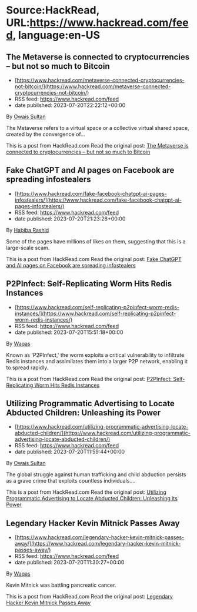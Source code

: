 # Source:HackRead, URL:https://www.hackread.com/feed, language:en-US

## The Metaverse is connected to cryptocurrencies – but not so much to Bitcoin
 - [https://www.hackread.com/metaverse-connected-cryptocurrencies-not-bitcoin/](https://www.hackread.com/metaverse-connected-cryptocurrencies-not-bitcoin/)
 - RSS feed: https://www.hackread.com/feed
 - date published: 2023-07-20T22:22:12+00:00

<p>By <a href="https://www.hackread.com/author/owais/" rel="nofollow">Owais Sultan</a></p>
<p>The Metaverse refers to a virtual space or a collective virtual shared space, created by the convergence of&#8230;</p>
<p>This is a post from HackRead.com Read the original post: <a href="https://www.hackread.com/metaverse-connected-cryptocurrencies-not-bitcoin/" rel="nofollow">The Metaverse is connected to cryptocurrencies – but not so much to Bitcoin</a></p>

## Fake ChatGPT and AI pages on Facebook are spreading infostealers
 - [https://www.hackread.com/fake-facebook-chatgpt-ai-pages-infostealers/](https://www.hackread.com/fake-facebook-chatgpt-ai-pages-infostealers/)
 - RSS feed: https://www.hackread.com/feed
 - date published: 2023-07-20T21:23:28+00:00

<p>By <a href="https://www.hackread.com/author/habiba/" rel="nofollow">Habiba Rashid</a></p>
<p>Some of the pages have millions of likes on them, suggesting that this is a large-scale scam.</p>
<p>This is a post from HackRead.com Read the original post: <a href="https://www.hackread.com/fake-facebook-chatgpt-ai-pages-infostealers/" rel="nofollow">Fake ChatGPT and AI pages on Facebook are spreading infostealers</a></p>

## P2PInfect: Self-Replicating Worm Hits Redis Instances
 - [https://www.hackread.com/self-replicating-p2pinfect-worm-redis-instances/](https://www.hackread.com/self-replicating-p2pinfect-worm-redis-instances/)
 - RSS feed: https://www.hackread.com/feed
 - date published: 2023-07-20T15:51:18+00:00

<p>By <a href="https://www.hackread.com/author/hackread/" rel="nofollow">Waqas</a></p>
<p>Known as 'P2PInfect,' the worm exploits a critical vulnerability to infiltrate Redis instances and assimilates them into a larger P2P network, enabling it to spread rapidly.</p>
<p>This is a post from HackRead.com Read the original post: <a href="https://www.hackread.com/self-replicating-p2pinfect-worm-redis-instances/" rel="nofollow">P2PInfect: Self-Replicating Worm Hits Redis Instances</a></p>

## Utilizing Programmatic Advertising to Locate Abducted Children: Unleashing its Power
 - [https://www.hackread.com/utilizing-programmatic-advertising-locate-abducted-children/](https://www.hackread.com/utilizing-programmatic-advertising-locate-abducted-children/)
 - RSS feed: https://www.hackread.com/feed
 - date published: 2023-07-20T11:59:44+00:00

<p>By <a href="https://www.hackread.com/author/owais/" rel="nofollow">Owais Sultan</a></p>
<p>The global struggle against human trafficking and child abduction persists as a grave crime that exploits countless individuals.&#8230;</p>
<p>This is a post from HackRead.com Read the original post: <a href="https://www.hackread.com/utilizing-programmatic-advertising-locate-abducted-children/" rel="nofollow">Utilizing Programmatic Advertising to Locate Abducted Children: Unleashing its Power</a></p>

## Legendary Hacker Kevin Mitnick Passes Away
 - [https://www.hackread.com/legendary-hacker-kevin-mitnick-passes-away/](https://www.hackread.com/legendary-hacker-kevin-mitnick-passes-away/)
 - RSS feed: https://www.hackread.com/feed
 - date published: 2023-07-20T11:30:27+00:00

<p>By <a href="https://www.hackread.com/author/hackread/" rel="nofollow">Waqas</a></p>
<p>Kevin Mitnick was battling pancreatic cancer.</p>
<p>This is a post from HackRead.com Read the original post: <a href="https://www.hackread.com/legendary-hacker-kevin-mitnick-passes-away/" rel="nofollow">Legendary Hacker Kevin Mitnick Passes Away</a></p>

